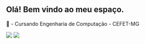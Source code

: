 ## Olá! Bem vindo ao meu espaço.

🎒 - Cursando Engenharia de Computação - CEFET-MG

<div> 
  <a href = "mailto:felipecass15122@gmail.com"><img src="https://img.shields.io/badge/Gmail-D14836?style=for-the-badge&logo=gmail&logoColor=white" target="_blank"></a>
  <a href="https://www.linkedin.com/in/felipe-cassemiro-de-paiva/" target="_blank"><img src="https://img.shields.io/badge/-LinkedIn-%230077B5?style=for-the-badge&logo=linkedin&logoColor=white" target="_blank"></a>  
</div>
